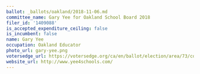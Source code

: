 ```yaml
---
ballot: _ballots/oakland/2018-11-06.md
committee_name: Gary Yee for Oakland School Board 2018
filer_id: '1409088'
is_accepted_expenditure_ceiling: false
is_incumbent: false
name: Gary Yee
occupation: Oakland Educator
photo_url: gary-yee.png
votersedge_url: https://votersedge.org/ca/en/ballot/election/area/73/contests/contest/17364/candidate/139863?&county=alameda%20county&election_authority_id=1
website_url: http://www.yee4schools.com/
---
```

